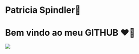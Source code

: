 <div display="inline-bloke">
<h1 aling="left"> Patricia Spindler🌚 </h1>
<h1 aling="left"> Bem vindo ao meu <b>GITHUB</b> ❤️‍🔥</h1>
<img src="https://cdn.jsdelivr.net/gh/devicons/devicon/icons/facebook/facebook-original.svg" />

